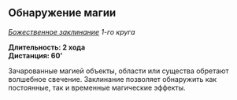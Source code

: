 ## Обнаружение магии

*[Божественное заклинание](../divine.md) 1-го круга*

**Длительность: 2 хода**<br>
**Дистанция: 60’**

Зачарованные магией объекты, области или существа обретают волшебное свечение. Заклинание позволяет обнаружить как постоянные, так и временные магические эффекты.